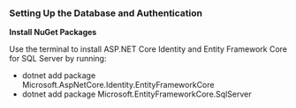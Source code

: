 ### Setting Up the Database and Authentication

**Install NuGet Packages**

Use the terminal to install ASP.NET Core Identity and Entity Framework Core for SQL Server by running: 

- dotnet add package Microsoft.AspNetCore.Identity.EntityFrameworkCore
- dotnet add package Microsoft.EntityFrameworkCore.SqlServer